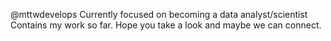 @mttwdevelops
Currently focused on becoming a data analyst/scientist
Contains my work so far. Hope you take a look and maybe we can connect.

